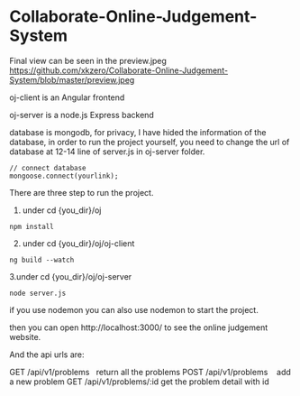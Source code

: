 # Collaborate-Online-Judgement-System

 Final view can be seen in the preview.jpeg https://github.com/xkzero/Collaborate-Online-Judgement-System/blob/master/preview.jpeg
 
 oj-client is an Angular frontend
 
 oj-server is a node.js Express backend
 
 database is mongodb, for privacy, I have hided the information of the database, in order to run the project yourself, you need to change the url of database at 12-14 line of server.js in oj-server folder.
 
 ```
 // connect database
mongoose.connect(yourlink);
 ```
 
 There are three step to run the project.
 
1. under cd {you_dir}/oj   
```
npm install
```
2. under cd {you_dir}/oj/oj-client
```
ng build --watch
```
3.under cd {you_dir}/oj/oj-server
```
node server.js
```
if you use nodemon you can also use nodemon to start the project.


then you can open http://localhost:3000/  to see the online judgement website.



And the api urls are:

GET
/api/v1/problems    return all the problems
POST
/api/v1/problems    add a new problem
GET
/api/v1/problems/:id get the problem detail with id
